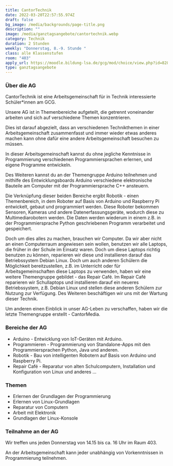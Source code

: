 ```yaml
---
title: CantorTechnik
date: 2022-03-20T22:57:55.974Z
draft: false
bg_image: /media/backgrounds/page-title.png
description: ""
image: /media/ganztagsangebote/cantortechnik.webp
category: Technik
duration: 2 Stunden
weekly: "Donnerstag, 8.-9. Stunde "
class: alle Klassenstufen
room: "403"
apply_url: https://moodle.bildung-lsa.de/gcg/mod/choice/view.php?id=828
type: ganztagsangebote
---
```

### Über die AG

CantorTechnik ist eine Arbeitsgemeinschaft für in Technik interessierte Schüler*innen am GCG.

Unsere AG ist in Themenbereiche aufgeteilt, die getrennt voneinander arbeiten und sich auf verschiedene Themen konzentrieren.

Dies ist darauf abgezielt, dass an verschiedenen Technikthemen in einer Arbeitsgemeinschaft zusammenfasst und immer wieder etwas anderes machen kann ohne dafür eine andere Arbeitsgemeinschaft besuchen zu müssen.

In dieser Arbeitsgemeinschaft kannst du ohne jegliche Kenntnisse in Programmierung verschiedenen Programmiersprachen erlernen, und eigene Programme entwickeln.

Des Weiteren kannst du an der Themengruppe Arduino teilnehmen und mithilfe des Entwicklungsboards Arduino verschiedene elektronische Bauteile am Computer mit der Programmiersprache C++ ansteuern.

Die Verknüpfung dieser beiden Bereiche ergibt Robotik - einen Themenbereich, in dem Roboter auf Basis von Arduino und Raspberry Pi entwickelt, gebaut und programmiert werden. Diese Roboter bekommen Sensoren, Kameras und andere Datenerfassungsgeräte, wodurch diese zu Multimediarobotern werden. Die Daten werden wiederum in einem z.B. in der Programmiersprache Python geschriebenen Programm verarbeitet und gespeichert.

Doch um dies alles zu machen, brauchen wir Computer. Da wir aber nicht an einen Computerraum angewiesen sein wollen, benutzen wir alle Laptops, die früher in der Schule im Einsatz waren. Doch um diese Laptops richtig benutzen zu können, reparieren wir diese und installieren darauf das Betriebssystem Debian Linux. Doch um auch anderen Schülern die Möglichkeit bereitzustellen, z.B. im Unterricht oder für Arbeitsgemeinschaften diese Laptops zu verwenden, haben wir eine weitere Themengruppe gebildet - das Repair Café. Im Repair Café reparieren wir Schullaptops und installieren darauf ein neueres Betriebssystem, z.B. Debian Linux und stellen diese anderen Schülern zur Nutzung zur Verfügung. Des Weiteren beschäftigen wir uns mit der Wartung dieser Technik.

Um anderen einen Einblick in unser AG-Leben zu verschaffen, haben wir die letzte Themengruppe erstellt - CantorMedia.

### Bereiche der AG

- Arduino - Entwicklung von IoT-Geräten mit Arduino.
- Programmieren - Programmierung von Standalone-Apps mit den Programmiersprachen Python, Java und anderen.
- Robotik - Bau von intelligenten Robotern auf Basis von Arduino und Raspberry Pi.
- Repair Café - Reparatur von alten Schulcomputern, Installation und Konfiguration von Linux und anderes ...

### Themen

- Erlernen der Grundlagen der Programmierung
- Erlernen von Linux-Grundlagen
- Reparatur von Computern
- Arbeit mit Elektronik
- Grundlagen der Linux-Konsole

### Teilnahme an der AG

Wir treffen uns jeden Donnerstag von 14.15 bis ca. 16 Uhr im Raum 403.

An der Arbeitsgemeinschaft kann jeder unabhängig von Vorkenntnissen in Programmierung teilnehmen.
